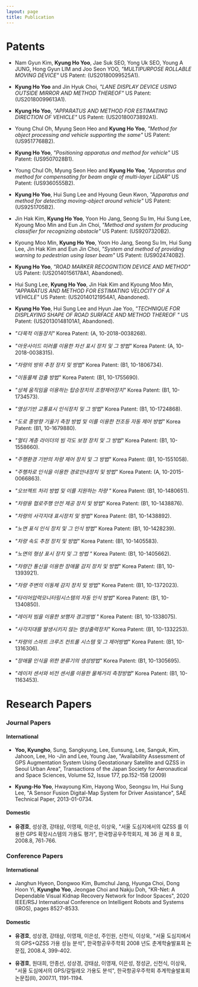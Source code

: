 ```yaml
---
layout: page
title: Publication
---
```


# Patents

- Nam Gyun Kim, **Kyung Ho Yoo**, Jae Suk SEO, Yong Uk SEO, Young A JUNG, Hong Gyun LIM and Joo Seon YOO, _"MULTIPURPOSE ROLLABLE MOVING DEVICE"_ US Patent:	(US20180099525A1).
- **Kyung Ho Yoo** and Jin Hyuk Choi, _"LANE DISPLAY DEVICE USING OUTSIDE MIRROR AND METHOD THEREOF"_ US Patent:	(US20180099613A1).
- **Kyung Ho Yoo**, _"APPARATUS AND METHOD FOR ESTIMATING DIRECTION OF VEHICLE"_ US Patent:	(US20180073892A1).
- Young Chul Oh, Myung Seon Heo and **Kyung Ho Yoo**, _"Method for object processing and vehicle supporting the same"_ US Patent:	(US9517768B2).
- **Kyung Ho Yoo**, _"Positioning apparatus and method for vehicle"_ US Patent:	(US9507028B1).
- Young Chul Oh, Myung Seon Heo and **Kyung Ho Yoo**, _"Apparatus and method for compensating for beam angle of multi-layer LiDAR"_ US Patent: (US9360555B2).
- **Kyung Ho Yoo**, Hui Sung Lee and Hyoung Geun Kwon, _"Apparatus and method for detecting moving-object around vehicle"_ US Patent:	(US9251705B2).
- Jin Hak Kim, **Kyung Ho Yoo**, Yoon Ho Jang, Seong Su Im, Hui Sung Lee, Kyoung Moo Min and Eun Jin Choi, _"Method and system for producing classifier for recognizing obstacle"_ US Patent:	(US9207320B2).
- Kyoung Moo Min, **Kyung Ho Yoo**, Yoon Ho Jang, Seong Su Im, Hui Sung Lee, Jin Hak Kim and Eun Jin Choi, _"System and method of providing warning to pedestrian using laser beam"_ US Patent:	(US9024740B2).
- **Kyung Ho Yoo**, _"ROAD MARKER RECOGNITION DEVICE AND METHOD"_ US Patent:	(US20140156178A1, Abandoned).
- Hui Sung Lee, **Kyung Ho Yoo**, Jin Hak Kim and Kyoung Moo Min, _"APPARATUS AND METHOD FOR ESTIMATING VELOCITY OF A VEHICLE"_ US Patent:	(US20140121954A1, Abandoned).
- **Kyung Ho Yoo**, Hui Sung Lee and Hyun Jae Yoo, _"TECHNIQUE FOR DISPLAYING SHAPE OF ROAD SURFACE AND METHOD THEREOF "_ US Patent:	(US20130148101A1, Abandoned).

- _"다목적 이동장치"_ Korea Patent:	(A, 10-2018-0038268).
- _"아웃사이드 미러를 이용한 차선 표시 장치 및 그 방법"_ Korea Patent:	(A, 10-2018-0038315).
- _"차량의 방위 추정 장치 및 방법"_ Korea Patent:	(B1, 10-1806734).
- _"이동물체 검출 방법"_ Korea Patent:	(B1, 10-1755690).
- _"상체 움직임을 이용하는 탑승장치의 조향제어장치"_ Korea Patent:	(B1, 10-1734573).
- _"영상기반 교통표시 인식장치 및 그 방법"_ Korea Patent:	(B1, 10-1724868).
- _"도로 종방향 기울기 측정 방법 및 이를 이용한 전조등 자동 제어 방법"_ Korea Patent:	(B1, 10-1679880).
- _"멀티 계층 라이더의 빔 각도 보정 장치 및 그 방법"_ Korea Patent:	(B1, 10-1558660).
- _"주행환경 기반의 차량 제어 장치 및 그 방법"_ Korea Patent:	(B1, 10-1551058).
- _"주행차로 인식을 이용한 경로안내장치 및 방법"_ Korea Patent:	(A, 10-2015-0066863).
- _"오브젝트 처리 방법 및 이를 지원하는 차량 "_ Korea Patent:	(B1, 10-1480651).
- _"차량용 협로주행 안전 제공 장치 및 방법"_ Korea Patent:	(B1, 10-1438876).
- _"차량의 사각지대 표시장치 및 방법"_ Korea Patent:	(B1, 10-1438892).
- _"노면 표식 인식 장치 및 그 인식 방법"_ Korea Patent:	(B1, 10-1428239).
- _"차량 속도 추정 장치 및 방법"_ Korea Patent:	(B1, 10-1405583).
- _"노면의 형상 표시 장치 및 그 방법 "_ Korea Patent:	(B1, 10-1405662).
- _"차량간 통신을 이용한 장애물 감지 장치 및 방법"_ Korea Patent:	(B1, 10-1393921).
- _"차량 주변의 이동체 감지 장치 및 방법"_ Korea Patent:	(B1, 10-1372023).
- _"타이어압력모니터링시스템의 자동 인식 방법"_ Korea Patent:	(B1, 10-1340850).
- _"레이저 빔을 이용한 보행자 경고방법 "_ Korea Patent:	(B1, 10-1338075).
- _"사각지대를 발생시키지 않는 영상출력장치"_ Korea Patent:	(B1, 10-1332253).
- _"차량의 스마트 크루즈 컨트롤 시스템 및 그 제어방법"_ Korea Patent:	(B1, 10-1316306).
- _"장애물 인식을 위한 분류기의 생성방법"_ Korea Patent:	(B1, 10-1305695).
- _"레이저 센서와 비전 센서를 이용한 물체거리 측정방법"_ Korea Patent:	(B1, 10-1163453).

# Research Papers

### Journal Papers

#### International

- **Yoo, Kyungho**, Sung, Sangkyung, Lee, Eunsung, Lee, Sanguk, Kim, Jahoon, Lee, Ho -Jin and Lee, Young Jae, "Availability Assessment of GPS Augmentation System Using Geostationary Satellite and QZSS in Seoul Urban Area", Transactions of the Japan Society for Aeronautical and Space Sciences, Volume 52, Issue 177, pp.152-158 (2009)

- **Kyung-Ho Yoo**, Hwayoung Kim, Hayong Woo, Seongsu Im, Hui Sung Lee, "A Sensor Fusion Digital-Map System for Driver Assistance", SAE Technical Paper, 2013-01-0734.

#### Domestic

- **유경호**, 성상경, 강태삼, 이영재, 이은성, 이상욱, "서울 도심지에서의 QZSS 를 이용한 GPS 확장시스템의 가용도 평가", 한국항공우주학회지, 제 36 권 제 8 호, 2008.8, 761-766.


### Conference Papers

#### International

- Janghun Hyeon, Dongwoo Kim, Bumchul Jang, Hyunga Choi, Dong Hoon Yi, **Kyungho Yoo**, Jeongae Choi and Nakju Doh, "KR-Net: A Dependable Visual Kidnap Recovery Network for Indoor Spaces", 2020 IEEE/RSJ International Conference on Intelligent Robots and Systems (IROS), pages 8527-8533.

#### Domestic

- **유경호**, 성상경, 강태삼, 이영재, 이은성, 주인원, 신천식, 이상욱, "서울 도심지에서의 GPS+QZSS 가용 성능 분석", 한국항공우주학회 2008 년도 춘계학술발표회 논문집, 2008.4, 399-402.

- **유경호**, 원대희, 안종선, 성상경, 강태삼, 이영재, 이은성, 정성균, 신천식, 이상욱, "서울 도심에서의 GPS/갈릴레오 가용도 분석", 한국항공우주학회 추계학술발표회 논문집(II), 2007.11, 1191-1194.
